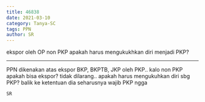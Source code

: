 ```yaml
---
title: 46838
date: 2021-03-10
category: Tanya-SC
tags: PPN
author: SR
---
```


ekspor oleh OP non PKP apakah harus mengukukhkan diri menjadi PKP?

---

PPN dikenakan atas ekspor BKP, BKPTB, JKP oleh PKP.. kalo non PKP apakah bisa ekspor? tidak dilarang.. apakah harus mengukuhkan diri sbg PKP? balik ke ketentuan dia seharusnya wajib PKP ngga

`SR`
